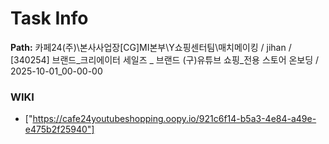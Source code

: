 # Task Info

**Path:** 카페24(주)\본사사업장\[CG]MI본부\Y쇼핑센터팀\매치메이킹 / jihan / [340254] 브랜드_크리에이터 세일즈 _ 브랜드 (구)유튜브 쇼핑_전용 스토어 온보딩 / 2025-10-01_00-00-00

### WIKI
- ["https://cafe24youtubeshopping.oopy.io/921c6f14-b5a3-4e84-a49e-e475b2f25940"]

